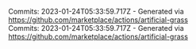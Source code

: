 Commits: 2023-01-24T05:33:59.717Z - Generated via https://github.com/marketplace/actions/artificial-grass
<br>
Commits: 2023-01-24T05:33:59.717Z - Generated via https://github.com/marketplace/actions/artificial-grass
<br>
